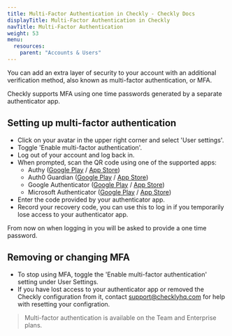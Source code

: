 ```yaml
---
title: Multi-Factor Authentication in Checkly - Checkly Docs
displayTitle: Multi-Factor Authentication in Checkly
navTitle: Multi-Factor Authentication
weight: 53
menu:
  resources:
    parent: "Accounts & Users"
---
```


You can add an extra layer of security to your account with an additional verification method, also known as multi-factor authentication, or MFA.

Checkly supports MFA using one time passwords generated by a separate authenticator app.

## Setting up multi-factor authentication
- Click on your avatar in the upper right corner and select 'User settings'.
- Toggle 'Enable multi-factor authentication'.
- Log out of your account and log back in.
- When prompted, scan the QR code using one of the supported apps:
    - Authy ([Google Play](https://play.google.com/store/apps/details?id=com.authy.authy) / [App Store](https://itunes.apple.com/us/app/authy/id494168017))
    - Auth0 Guardian ([Google Play](https://play.google.com/store/apps/details?id=com.auth0.guardian) / [App Store](https://itunes.apple.com/us/app/auth0-guardian/id1093447833))
    - Google Authenticator  ([Google Play](https://play.google.com/store/apps/details?id=com.google.android.apps.authenticator2) / [App Store](https://itunes.apple.com/us/app/google-authenticator/id388497605))
    - Microsoft Authenticator ([Google Play](https://play.google.com/store/apps/details?id=com.azure.authenticator) / [App Store](https://itunes.apple.com/us/app/microsoft-authenticator/id983156458))
- Enter the code provided by your authenticator app.
- Record your recovery code, you can use this to log in if you temporarily lose access to your authenticator app.

From now on when logging in you will be asked to provide a one time password.

## Removing or changing MFA
- To stop using MFA, toggle the 'Enable multi-factor authentication' setting under User Settings.
- If you have lost access to your authenticator app or removed the Checkly configuration from it, contact [support@checklyhq.com](mailto:support@checklyhq.com) for help with resetting your configration.

> Multi-factor authentication is available on the Team and Enterprise plans.
